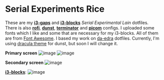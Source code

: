 # Serial Experiments Rice



These are my **[i3-gaps](https://github.com/Airblader/i3)** and **[i3-blocks](https://github.com/vivien/i3blocks)** *Serial Experimental Lain* dotfiles. There is also **[rofi](https://github.com/davatorium/rofi)**, **[dunst](https://github.com/dunst-project/dunst)**, **[terminator](https://terminator-gtk3.readthedocs.io/en/latest/)** and **[picom](https://github.com/yshui/picom)** configs. I uploaded some fonts which I like and some that are necessary for my i3-blocks. All of them are from [Font Awesome](https://fontawesome.com/). I based my work on [da-edra](https://github.com/da-edra/dotfiles) dotfiles. 
Currently, I'm using [dracula theme](https://draculatheme.com/dunst) for dunst, but soon I will change it. 


**Primary screen**
![image](https://user-images.githubusercontent.com/68712678/122808771-ad10e580-d2a3-11eb-9819-ee04a65ac788.png)
![image](https://user-images.githubusercontent.com/68712678/122808986-e9444600-d2a3-11eb-8ae1-902c831e7608.png)


**Secondary screen**
![image](https://user-images.githubusercontent.com/68712678/122808874-cade4a80-d2a3-11eb-8f69-c61b4de53242.png)


**[i3-blocks](https://github.com/vivien/i3blocks)**: 
![image](https://user-images.githubusercontent.com/68712678/122803328-d712d980-d29c-11eb-864b-72096b4ece5a.png)
